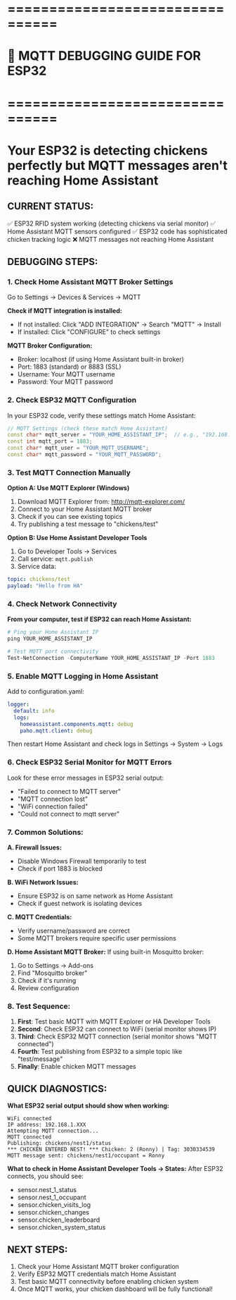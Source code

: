 # ================================
# 🚨 MQTT DEBUGGING GUIDE FOR ESP32
# ================================
# Your ESP32 is detecting chickens perfectly but MQTT messages aren't reaching Home Assistant

## CURRENT STATUS:
✅ ESP32 RFID system working (detecting chickens via serial monitor)
✅ Home Assistant MQTT sensors configured 
✅ ESP32 code has sophisticated chicken tracking logic
❌ MQTT messages not reaching Home Assistant

## DEBUGGING STEPS:

### 1. Check Home Assistant MQTT Broker Settings
Go to Settings → Devices & Services → MQTT

**Check if MQTT integration is installed:**
- If not installed: Click "ADD INTEGRATION" → Search "MQTT" → Install
- If installed: Click "CONFIGURE" to check settings

**MQTT Broker Configuration:**
- Broker: localhost (if using Home Assistant built-in broker)
- Port: 1883 (standard) or 8883 (SSL)
- Username: Your MQTT username
- Password: Your MQTT password

### 2. Check ESP32 MQTT Configuration
In your ESP32 code, verify these settings match Home Assistant:

```cpp
// MQTT Settings (check these match Home Assistant)
const char* mqtt_server = "YOUR_HOME_ASSISTANT_IP";  // e.g., "192.168.1.100"
const int mqtt_port = 1883;
const char* mqtt_user = "YOUR_MQTT_USERNAME";
const char* mqtt_password = "YOUR_MQTT_PASSWORD";
```

### 3. Test MQTT Connection Manually

**Option A: Use MQTT Explorer (Windows)**
1. Download MQTT Explorer from: http://mqtt-explorer.com/
2. Connect to your Home Assistant MQTT broker
3. Check if you can see existing topics
4. Try publishing a test message to "chickens/test"

**Option B: Use Home Assistant Developer Tools**
1. Go to Developer Tools → Services
2. Call service: `mqtt.publish`
3. Service data:
```yaml
topic: chickens/test
payload: "Hello from HA"
```

### 4. Check Network Connectivity

**From your computer, test if ESP32 can reach Home Assistant:**
```powershell
# Ping your Home Assistant IP
ping YOUR_HOME_ASSISTANT_IP

# Test MQTT port connectivity
Test-NetConnection -ComputerName YOUR_HOME_ASSISTANT_IP -Port 1883
```

### 5. Enable MQTT Logging in Home Assistant

Add to configuration.yaml:
```yaml
logger:
  default: info
  logs:
    homeassistant.components.mqtt: debug
    paho.mqtt.client: debug
```

Then restart Home Assistant and check logs in Settings → System → Logs

### 6. Check ESP32 Serial Monitor for MQTT Errors

Look for these error messages in ESP32 serial output:
- "Failed to connect to MQTT server"
- "MQTT connection lost"
- "WiFi connection failed"
- "Could not connect to mqtt server"

### 7. Common Solutions:

**A. Firewall Issues:**
- Disable Windows Firewall temporarily to test
- Check if port 1883 is blocked

**B. WiFi Network Issues:**
- Ensure ESP32 is on same network as Home Assistant
- Check if guest network is isolating devices

**C. MQTT Credentials:**
- Verify username/password are correct
- Some MQTT brokers require specific user permissions

**D. Home Assistant MQTT Broker:**
If using built-in Mosquitto broker:
1. Go to Settings → Add-ons
2. Find "Mosquitto broker"
3. Check if it's running
4. Review configuration

### 8. Test Sequence:

1. **First**: Test basic MQTT with MQTT Explorer or HA Developer Tools
2. **Second**: Check ESP32 can connect to WiFi (serial monitor shows IP)
3. **Third**: Check ESP32 MQTT connection (serial monitor shows "MQTT connected")
4. **Fourth**: Test publishing from ESP32 to a simple topic like "test/message"
5. **Finally**: Enable chicken MQTT messages

## QUICK DIAGNOSTICS:

**What ESP32 serial output should show when working:**
```
WiFi connected
IP address: 192.168.1.XXX
Attempting MQTT connection...
MQTT connected
Publishing: chickens/nest1/status
*** CHICKEN ENTERED NEST! *** Chicken: 2 (Ronny) | Tag: 3030334539
MQTT message sent: chickens/nest1/occupant = Ronny
```

**What to check in Home Assistant Developer Tools → States:**
After ESP32 connects, you should see:
- sensor.nest_1_status
- sensor.nest_1_occupant  
- sensor.chicken_visits_log
- sensor.chicken_changes
- sensor.chicken_leaderboard
- sensor.chicken_system_status

## NEXT STEPS:
1. Check your Home Assistant MQTT broker configuration
2. Verify ESP32 MQTT credentials match Home Assistant
3. Test basic MQTT connectivity before enabling chicken system
4. Once MQTT works, your chicken dashboard will be fully functional!

